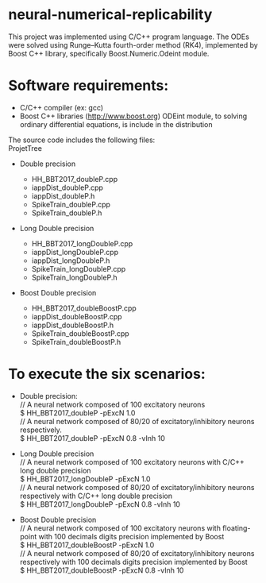 # neural-numerical-replicability
This project was implemented using C/C++ program language. The ODEs were solved using Runge–Kutta fourth-order method (RK4), implemented by Boost C++ library, specifically Boost.Numeric.Odeint module.

# Software requirements:
- C/C++ compiler (ex: gcc)
- Boost C++ libraries (http://www.boost.org)
    ODEint module, to solving ordinary differential equations, is include in the distribution 

The source code includes the following files:<br>
ProjetTree
  - Double precision
    - HH_BBT2017_doubleP.cpp
    - iappDist_doubleP.cpp
    - iappDist_doubleP.h
    - SpikeTrain_doubleP.cpp
    - SpikeTrain_doubleP.h
  
  - Long Double precision
    - HH_BBT2017_longDoubleP.cpp
    - iappDist_longDoubleP.cpp
    - iappDist_longDoubleP.h
    - SpikeTrain_longDoubleP.cpp
    - SpikeTrain_longDoubleP.h
    
  - Boost Double precision
    - HH_BBT2017_doubleBoostP.cpp
    - iappDist_doubleBoostP.cpp
    - iappDist_doubleBoostP.h
    - SpikeTrain_doubleBoostP.cpp
    - SpikeTrain_doubleBoostP.h

# To execute the six scenarios: 
  - Double precision:<br>
    // A neural network composed of 100 excitatory neurons <br>
    $	HH_BBT2017_doubleP -pExcN 1.0  <br>
    // A neural network composed of 80/20 of excitatory/inhibitory neurons respectively. <br>
    $	HH_BBT2017_doubleP -pExcN 0.8 -vInh 10 <br>

  - Long Double precision<br>
    // A neural network composed of 100 excitatory neurons with C/C++ long double precision <br>
    $	HH_BBT2017_longDoubleP -pExcN 1.0  <br>
    // A neural network composed of 80/20 of excitatory/inhibitory neurons respectively with C/C++ long double precision <br>
    $	HH_BBT2017_longDoubleP -pExcN 0.8 -vInh 10 <br>
  
  - Boost Double precision<br>
    // A neural network composed of 100 excitatory neurons with floating-point with 100 decimals digits precision implemented by Boost <br>
    $	HH_BBT2017_doubleBoostP -pExcN 1.0 <br>
    // A neural network composed of 80/20 of excitatory/inhibitory neurons respectively with 100 decimals digits precision implemented by Boost<br>
    $ HH_BBT2017_doubleBoostP -pExcN 0.8 -vInh 10 <br>
